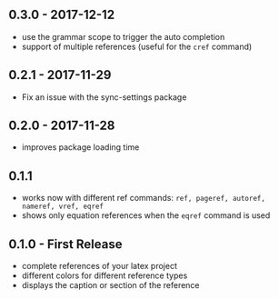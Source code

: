 ## 0.3.0 - 2017-12-12
* use the grammar scope to trigger the auto completion
* support of multiple references (useful for the `cref` command)

## 0.2.1 - 2017-11-29
* Fix an issue with the sync-settings package

## 0.2.0 - 2017-11-28
* improves package loading time

## 0.1.1
* works now with different ref commands: `ref, pageref, autoref, nameref, vref, eqref`
* shows only equation references when the `eqref` command is used

## 0.1.0 - First Release
* complete references of your latex project
* different colors for different reference types
* displays the caption or section of the reference
